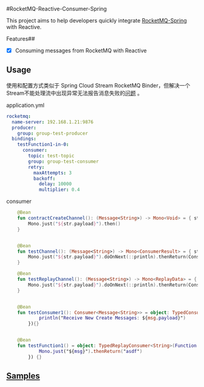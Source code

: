 #RocketMQ-Reactive-Consumer-Spring

This project aims to help developers quickly integrate [RocketMQ-Spring](https://github.com/apache/rocketmq-spring) with Reactive.

Features## 

- [x] Consuming messages from RocketMQ with Reactive


## Usage
使用和配置方式类似于 Spring Cloud Stream RocketMQ Binder，但解决一个Stream不能处理流中出现异常无法报告消息失败的[问题](https://github.com/spring-cloud/spring-cloud-stream/issues/2892) 。

application.yml
```yml
rocketmq:
  name-server: 192.168.1.21:9876
  producer:
    group: group-test-producer
  bindings:
    testFunction1-in-0:
      consumer:
        topic: test-topic
        group: group-test-consumer
        retry:
          maxAttempts: 3
          backoff:
            delay: 10000
            multiplier: 0.4
```

consumer
```kotlin
    @Bean
    fun contractCreateChannel(): (Message<String>) -> Mono<Void> = { str ->
        Mono.just("${str.payload}").then()
    }


    @Bean
    fun testChannel(): (Message<String>) -> Mono<ConsumerResult> = { str ->
        Mono.just("${str.payload}").doOnNext(::println).thenReturn(ConsumerResult.SUCCESS)
    }

    @Bean
    fun testReplayChannel(): (Message<String>) -> Mono<ReplayData> = { str ->
        Mono.just("${str.payload}").doOnNext(::println).thenReturn(ConsumerResult.SUCCESS)
    }


    @Bean
    fun testConsumer1(): Consumer<Message<String>> = object: TypedConsumer<Message<String>>(Consumer { msg ->
            println("Receive New Create Messages: ${msg.payload}")
        }){}


    @Bean
    fun testFunction1() = object: TypedReplayConsumer<String>(Function { msg ->
            Mono.just("${msg}").thenReturn("asdf")
        }) {}

```

## [Samples](https://github.com/cooperlyt/rocketmq-reactive-client-spring/tree/master/rocketmq-reactive-client-spring-boot-starter/src/test/kotlin/io/github/cooperlyt/rocketmq/client/support)


